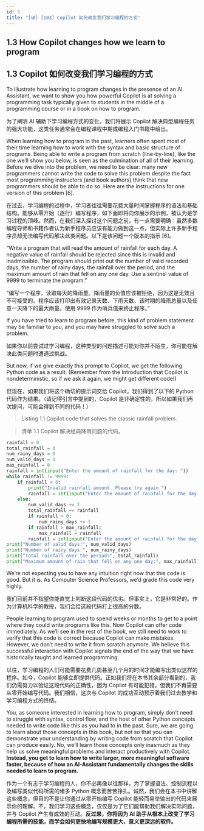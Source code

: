 ```yaml
---
id: 5
title: "[译] [103] Copilot 如何改变我们学习编程的方式"
---
```


## 1.3 How Copilot changes how we learn to program
## 1.3 Copilot 如何改变我们学习编程的方式

To illustrate how learning to program changes in the presence of an AI Assistant, we want to show you how powerful Copilot is at solving a programming task typically given to students in the middle of a programming course or in a book on how to program.

为了阐明 AI 辅助下学习编程方式的变化，我们将展示 Copilot 解决典型编程任务的强大功能，这类任务通常会在编程课程中期或编程入门书籍中给出。


When learning how to program in the past, learners often spent most of their time learning how to work with the syntax and basic structure of programs. Being able to write a program from scratch (line-by-line), like the one we’ll show you below, is seen as the culmination of all of their learning. Before we dive into the problem, we need to be clear: many new programmers cannot write the code to solve this problem despite the fact most programming instructors (and book authors) think that new programmers should be able to do so. Here are the instructions for one version of this problem \[6\].

在过去，学习编程的过程中，学习者往往需要花费大量时间掌握程序的语法和基础结构。能够从零开始（逐行）编写程序，如下面即将向你展示的示例，被认为是学习过程的顶峰。然而，在我们深入探讨这个问题之前，有一点需要明确：虽然多数编程导师和书籍作者认为新手程序员应该有能力做到这一点，但实际上许多新手程序员却无法编写代码解决此类问题。以下是该问题一个版本的指示 \[6\]。

“Write a program that will read the amount of rainfall for each day. A negative value of rainfall should be rejected since this is invalid and inadmissible. The program should print out the number of valid recorded days, the number of rainy days, the rainfall over the period, and the maximum amount of rain that fell on any one day. Use a sentinel value of 9999 to terminate the program.”

“编写一个程序，读取每天的降雨量。降雨量的负值应该被拒绝，因为这是无效且不可接受的。程序应该打印出有效记录天数、下雨天数、该时期的降雨总量以及任意一天降下的最大雨量。使用 9999 作为哨兵值来终止程序。”

If you have tried to learn to program before, this kind of problem statement may be familiar to you, and you may have struggled to solve such a problem.

如果你以前尝试过学习编程，这种类型的问题描述可能对你并不陌生，你可能在解决此类问题时遭遇过挑战。

But now, if we give exactly this prompt to Copilot, we get the following Python code as a result. (Remember from the Introduction that Copilot is nondeterministic, so if we ask it again, we might get different code!)

但现在，如果我们将这个确切的提示词交给 Copilot，我们得到了以下的 Python 代码作为结果。（请记得引言中提到的，Copilot 是非确定性的，所以如果我们再次提问，可能会得到不同的代码！）


> Listing 1.1 Copilot code that solves the classic rainfall problem.

> 清单 1.1 Copilot 解决经典降雨问题的代码。

```python
rainfall = 0
total_rainfall = 0
num_rainy_days = 0
num_valid_days = 0
max_rainfall = 0
rainfall = int(input("Enter the amount of rainfall for the day: "))
while rainfall != 9999:
    if rainfall < 0:
        print("Invalid rainfall amount. Please try again.")
        rainfall = int(input("Enter the amount of rainfall for the day: ")
    else:
        num_valid_days += 1
        total_rainfall += rainfall
        if rainfall > 0:
            num_rainy_days += 1
        if rainfall > max_rainfall:
            max_rainfall = rainfall
        rainfall = int(input("Enter the amount of rainfall for the day: ")
print("Number of valid days:", num_valid_days)
print("Number of rainy days:", num_rainy_days)
print("Total rainfall over the period:", total_rainfall)
print("Maximum amount of rain that fell on any one day:", max_rainfall)
```


We’re not expecting you to have any intuition right now that this code is good. But it is. As Computer Science Professors, we’d grade this code very highly.

我们目前并不指望你能直觉上判断这段代码的优劣。但事实上，它是非常好的。作为计算机科学的教授，我们会给这段代码打上很高的分数。


People learning to program used to spend weeks or months to get to a point where they could write programs like this. Now Copilot can offer code immediately. As we’ll see in the rest of the book, we still need to work to verify that this code is correct because Copilot can make mistakes. However, we don’t need to write it from scratch anymore. We believe this successful interaction with Copilot signals the end of the way that we have historically taught and learned programming.

以往，学习编程的人们可能需要花费几周甚至几个月的时间才能编写出类似这样的程序。如今，Copilot 能够立即提供代码。正如我们将在本书其余部分看到的，我们仍需努力以验证这段代码的正确性，因为 Copilot 有可能犯错。但我们不再需要从零开始编写代码。我们相信，这次与 Copilot 的成功互动预示着我们过去教学和学习编程方式的终结。

You, as someone interested in learning how to program, simply don’t need to struggle with syntax, control flow, and the host of other Python concepts needed to write code like this as you had to in the past. Sure, we are going to learn about those concepts in this book, but not so that you can demonstrate your understanding by writing code from scratch that Copilot can produce easily. No, we’ll learn those concepts only inasmuch as they help us solve meaningful problems and interact productively with Copilot. **Instead, you get to learn how to write larger, more meaningful software faster, because of how an AI-Assistant fundamentally changes the skills needed to learn to program.**

作为一个有志于学习编程的人，你不必再像以往那样，为了掌握语法、控制流程以及编写类似代码所需的诸多 Python 概念而苦苦挣扎。诚然，我们会在本书中讲解这些概念，但目的不是让你通过从零开始编写 Copilot 能轻而易举输出的代码来展示你的理解。不，我们学习这些概念，仅仅是为了它们能帮助我们解决实际问题，并与 Copilot 产生有成效的互动。**反过来，你将因为 AI 助手从根本上改变了学习编程所需的技能，而学会如何更快地编写规模更大、意义更深远的软件。**
